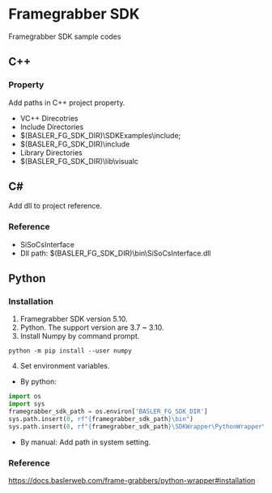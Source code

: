 # Framegrabber SDK
Framegrabber SDK sample codes

## C++
### Property
Add paths in C++ project property.
* VC++ Direcotries
 * Include Directories
  * $(BASLER_FG_SDK_DIR)\SDKExamples\include;
  * $(BASLER_FG_SDK_DIR)\include
 * Library Directories
  * $(BASLER_FG_SDK_DIR)\lib\visualc

## C#
Add dll to project reference.
### Reference
* SiSoCsInterface
 * Dll path: $(BASLER_FG_SDK_DIR)\bin\SiSoCsInterface.dll

## Python
### Installation
1. Framegrabber SDK version 5.10.
2. Python. The support version are 3.7 ~ 3.10.
3. Install Numpy by command prompt.
```console
python -m pip install --user numpy
```
4. Set environment variables. 
 * By python:
```python
import os
import sys
framegrabber_sdk_path = os.environ['BASLER_FG_SDK_DIR']
sys.path.insert(0, rf"{framegrabber_sdk_path}\bin")
sys.path.insert(0, rf"{framegrabber_sdk_path}\SDKWrapper\PythonWrapper\python310\lib")
```
 * By manual: Add path in system setting.
### Reference
https://docs.baslerweb.com/frame-grabbers/python-wrapper#installation
